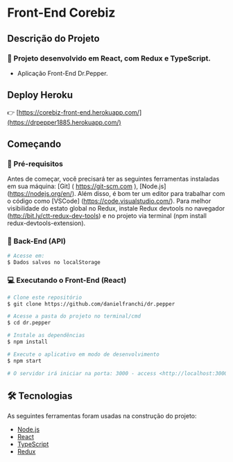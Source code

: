 # Front-End Corebiz

## Descrição do Projeto
 
### :rocket: Projeto desenvolvido em React, com Redux e TypeScript.

* Aplicação Front-End Dr.Pepper.

## Deploy Heroku

:point_right:  [https://corebiz-front-end.herokuapp.com/](https://drpepper1885.herokuapp.com/)

## Começando

### :wrench: Pré-requisitos

Antes de começar, você precisará ter as seguintes ferramentas instaladas em sua máquina: [Git] ( https://git-scm.com ), [Node.js]  (https://nodejs.org/en/). Além disso, é bom ter um editor para trabalhar com o código como [VSCode] (https://code.visualstudio.com/). Para melhor visibilidade do estato global no Redux, instale Redux devtools no navegador (http://bit.ly/ctt-redux-dev-tools) e no projeto via terminal (npm install redux-devtools-extension).

### 🎲 Back-End (API)

```bash
# Acesse em:
$ Dados salvos no localStorage
```

### :computer: Executando o Front-End (React)

```bash
# Clone este repositório
$ git clone https://github.com/danielfranchi/dr.pepper

# Acesse a pasta do projeto no terminal/cmd 
$ cd dr.pepper

# Instale as dependências
$ npm install

# Execute o aplicativo em modo de desenvolvimento
$ npm start

# O servidor irá iniciar na porta: 3000 - access <http://localhost:3000>
```

## 🛠 Tecnologias

As seguintes ferramentas foram usadas na construção do projeto:

- [Node.js](https://nodejs.org/en/)
- [React](https://pt-br.reactjs.org/)
- [TypeScript](https://www.typescriptlang.org/)
- [Redux](https://react-redux.js.org/)
